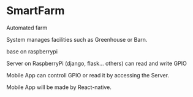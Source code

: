 # SmartFarm
Automated farm

System manages facilities such as Greenhouse or Barn.

base on raspberrypi

Server on RaspberryPi (django, flask... others) can read and write GPIO

Mobile App can controll GPIO or read it by accessing the Server.

Mobile App will be made by React-native.

